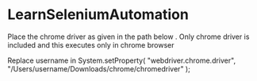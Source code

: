 # LearnSeleniumAutomation

Place the chrome driver as given in the path below . Only chrome driver is included and this executes only in chrome browser

Replace username in System.setProperty( "webdriver.chrome.driver", "/Users/username/Downloads/chrome/chromedriver" );
